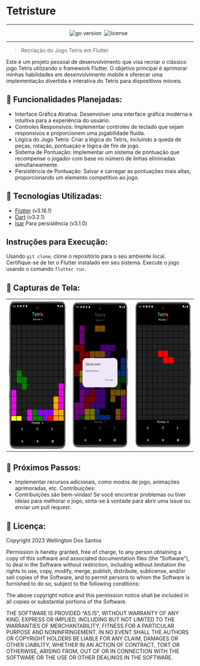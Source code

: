 # Tetristure
---
<p align="center"><img src="https://img.shields.io/badge/Flutter-3.16.1-00ADD8?style=for-the-badge&logo=flutter" alt="go version" />&nbsp;&nbsp;<img src="https://img.shields.io/badge/license-MIT-blue?style=for-the-badge" alt="license" />&nbsp;&nbsp;</p>

---
> Recriação do Jogo Tetris em Flutter

Este é um projeto pessoal de desenvolvimento que visa recriar o clássico jogo Tetris utilizando o framework Flutter. O objetivo principal é aprimorar minhas habilidades em desenvolvimento mobile e oferecer uma implementação divertida e interativa do Tetris para dispositivos móveis.

## 📜 Funcionalidades Planejadas:

* Interface Gráfica Atrativa: Desenvolver uma interface gráfica moderna e intuitiva para a experiência do usuário.
* Controles Responsivos: Implementar controles de teclado que sejam responsivos e proporcionem uma jogabilidade fluida.
* Lógica do Jogo Tetris: Criar a lógica do Tetris, incluindo a queda de peças, rotação, pontuação e lógica de fim de jogo.
* Sistema de Pontuação: Implementar um sistema de pontuação que recompense o jogador com base no número de linhas eliminadas simultaneamente.
* Persistência de Pontuação: Salvar e carregar as pontuações mais altas, proporcionando um elemento competitivo ao jogo.

## 🔩 Tecnologias Utilizadas:
* [Flutter](https://flutter.dev/) (v3.16.1)
* [Dart](https://dart.dev/) (v3.2.1)
* [Isar](https://pub.dev/packages/isar) Para persistência (v3.1.0)

## Instruções para Execução:

Usando ``git clone``. clone o repositório para o seu ambiente local.
Certifique-se de ter o Flutter instalado em seu sistema.
Execute o jogo usando o comando ``flutter run.``


## 📸 Capturas de Tela:

<table cellspacing="0" cellpadding="0">
   <tr>
        <td class="first">
            <img src="https://github.com/wellgenio/tetristure-app/blob/main/assets/images/print_01.png" height= "400px">
    </td>
    <td class="second">
            <img src="https://github.com/wellgenio/tetristure-app/blob/main/assets/images/print_02.png" height= "400px">
    </td>
    <td class="second">
            <img src="https://github.com/wellgenio/tetristure-app/blob/main/assets/images/print_03.png" height= "400px">
    </td>
   </tr>
</table>

## 🧾 Próximos Passos:

* Implementar recursos adicionais, como modos de jogo, animações aprimoradas, etc.
Contribuições:
* Contribuições são bem-vindas! Se você encontrar problemas ou tiver ideias para melhorar o jogo, sinta-se à vontade para abrir uma issue ou enviar um pull request.

## 📑 Licença:

Copyright 2023 Wellington Dos Santos

Permission is hereby granted, free of charge, to any person obtaining a copy of this software and associated documentation files (the “Software”), to deal in the Software without restriction, including without limitation the rights to use, copy, modify, merge, publish, distribute, sublicense, and/or sell copies of the Software, and to permit persons to whom the Software is furnished to do so, subject to the following conditions:

The above copyright notice and this permission notice shall be included in all copies or substantial portions of the Software.

THE SOFTWARE IS PROVIDED “AS IS”, WITHOUT WARRANTY OF ANY KIND, EXPRESS OR IMPLIED, INCLUDING BUT NOT LIMITED TO THE WARRANTIES OF MERCHANTABILITY, FITNESS FOR A PARTICULAR PURPOSE AND NONINFRINGEMENT. IN NO EVENT SHALL THE AUTHORS OR COPYRIGHT HOLDERS BE LIABLE FOR ANY CLAIM, DAMAGES OR OTHER LIABILITY, WHETHER IN AN ACTION OF CONTRACT, TORT OR OTHERWISE, ARISING FROM, OUT OF OR IN CONNECTION WITH THE SOFTWARE OR THE USE OR OTHER DEALINGS IN THE SOFTWARE.